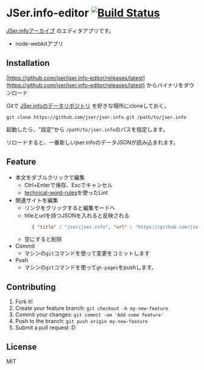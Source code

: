 # JSer.info-editor [![Build Status](https://travis-ci.org/jser/jser.info-editor.svg?branch=master)](https://travis-ci.org/jser/jser.info-editor)

[JSer.infoアーカイブ](http://jser.info/jser.info/) のエディタアプリです。

- node-webkitアプリ

## Installation

[https://github.com/jser/jser.info-editor/releases/latest](https://github.com/jser/jser.info-editor/releases/latest) からバイナリをダウンロード

Gitで [JSer.infoのデータリポジトリ](https://github.com/jser/jser.info.git) を好きな場所にcloneしておく。

```
git clone https://github.com/jser/jser.info.git /path/to/jser.info
```

起動したら、"設定"から `/path/to/jser.info`のパスを指定します。

リロードすると、一番新しいjser.infoのデータJSONが読み込まれます。

## Feature

- 本文をダブルクリックで編集
    - Ctrl+Enterで保存、Escでキャンセル
    - [technical-word-rules](https://github.com/azu/technical-word-rules " technical-word-rules")を使ったLint
- 関連サイトを編集
    - リンクをクリックすると編集モードへ
    - titleとurlを持つJSONを入れると反映される
    ```json
          { "title" : "jser/jser.info", "url" : "https://github.com/jser/jser.info"}
    ```
    - 空にすると削除
- Commit
    - マシンの`git`コマンドを使って変更をコミットします
- Push
    - マシンの`git`コマンドを使って`gh-pages`をpushします。


## Contributing

1. Fork it!
2. Create your feature branch: `git checkout -b my-new-feature`
3. Commit your changes: `git commit -am 'Add some feature'`
4. Push to the branch: `git push origin my-new-feature`
5. Submit a pull request :D

## License

MIT
